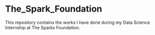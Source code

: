 # The_Spark_Foundation
This repository contains the works I have done during my Data Science Internship at The Sparks Foundation.
